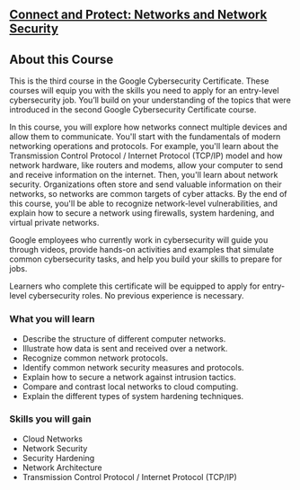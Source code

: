 ## [Connect and Protect: Networks and Network Security](https://www.coursera.org/learn/networks-and-network-security?specialization=google-cybersecurity)

## About this Course

This is the third course in the Google Cybersecurity Certificate. These courses will equip you with the skills you need to apply for an entry-level cybersecurity job. You’ll build on your understanding of the topics that were introduced in the second Google Cybersecurity Certificate course.

In this course, you will explore how networks connect multiple devices and allow them to communicate. You'll start with the fundamentals of modern networking operations and protocols. For example, you'll learn about the Transmission Control Protocol / Internet Protocol (TCP/IP) model and how network hardware, like routers and modems, allow your computer to send and receive information on the internet. Then, you'll learn about network security. Organizations often store and send valuable information on their networks, so networks are common targets of cyber attacks. By the end of this course, you'll be able to recognize network-level vulnerabilities, and explain how to secure a network using firewalls, system hardening, and virtual private networks.

Google employees who currently work in cybersecurity will guide you through videos, provide hands-on activities and examples that simulate common cybersecurity tasks, and help you build your skills to prepare for jobs.

Learners who complete this certificate will be equipped to apply for entry-level cybersecurity roles. No previous experience is necessary.

### What you will learn

- Describe the structure of different computer networks.
- Illustrate how data is sent and received over a network.
- Recognize common network protocols.
- Identify common network security measures and protocols.
- Explain how to secure a network against intrusion tactics.
- Compare and contrast local networks to cloud computing.
- Explain the different types of system hardening techniques.

### Skills you will gain

- Cloud Networks
- Network Security
- Security Hardening
- Network Architecture
- Transmission Control Protocol / Internet Protocol (TCP/IP)
